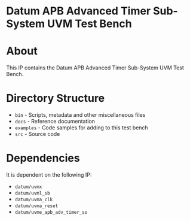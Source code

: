 # Datum APB Advanced Timer Sub-System UVM Test Bench


# About
This IP contains the Datum APB Advanced Timer Sub-System UVM Test Bench.

# Directory Structure
* `bin` - Scripts, metadata and other miscellaneous files
* `docs` - Reference documentation
* `examples` - Code samples for adding to this test bench
* `src` - Source code


# Dependencies
It is dependent on the following IP:

* `datum/uvmx`
* `datum/uvml_sb`
* `datum/uvma_clk`
* `datum/uvma_reset`
* `datum/uvme_apb_adv_timer_ss`